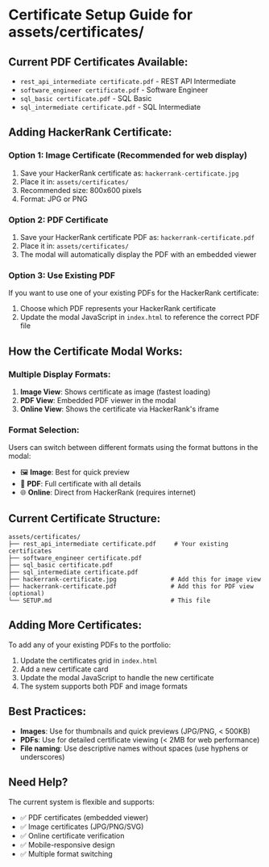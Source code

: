 # Certificate Setup Guide for assets/certificates/

## Current PDF Certificates Available:
- `rest_api_intermediate certificate.pdf` - REST API Intermediate
- `software_engineer certificate.pdf` - Software Engineer 
- `sql_basic certificate.pdf` - SQL Basic
- `sql_intermediate certificate.pdf` - SQL Intermediate

## Adding HackerRank Certificate:

### Option 1: Image Certificate (Recommended for web display)
1. Save your HackerRank certificate as: `hackerrank-certificate.jpg`
2. Place it in: `assets/certificates/`
3. Recommended size: 800x600 pixels
4. Format: JPG or PNG

### Option 2: PDF Certificate
1. Save your HackerRank certificate PDF as: `hackerrank-certificate.pdf`
2. Place it in: `assets/certificates/`
3. The modal will automatically display the PDF with an embedded viewer

### Option 3: Use Existing PDF
If you want to use one of your existing PDFs for the HackerRank certificate:
1. Choose which PDF represents your HackerRank certificate
2. Update the modal JavaScript in `index.html` to reference the correct PDF file

## How the Certificate Modal Works:

### Multiple Display Formats:
1. **Image View**: Shows certificate as image (fastest loading)
2. **PDF View**: Embedded PDF viewer in the modal
3. **Online View**: Shows the certificate via HackerRank's iframe

### Format Selection:
Users can switch between different formats using the format buttons in the modal:
- 🖼️ **Image**: Best for quick preview
- 📄 **PDF**: Full certificate with all details
- 🌐 **Online**: Direct from HackerRank (requires internet)

## Current Certificate Structure:
```
assets/certificates/
├── rest_api_intermediate certificate.pdf     # Your existing certificates
├── software_engineer certificate.pdf
├── sql_basic certificate.pdf
├── sql_intermediate certificate.pdf
├── hackerrank-certificate.jpg               # Add this for image view
├── hackerrank-certificate.pdf               # Add this for PDF view (optional)
└── SETUP.md                                 # This file
```

## Adding More Certificates:
To add any of your existing PDFs to the portfolio:
1. Update the certificates grid in `index.html`
2. Add a new certificate card
3. Update the modal JavaScript to handle the new certificate
4. The system supports both PDF and image formats

## Best Practices:
- **Images**: Use for thumbnails and quick previews (JPG/PNG, < 500KB)
- **PDFs**: Use for detailed certificate viewing (< 2MB for web performance)
- **File naming**: Use descriptive names without spaces (use hyphens or underscores)

## Need Help?
The current system is flexible and supports:
- ✅ PDF certificates (embedded viewer)
- ✅ Image certificates (JPG/PNG/SVG)
- ✅ Online certificate verification
- ✅ Mobile-responsive design
- ✅ Multiple format switching
